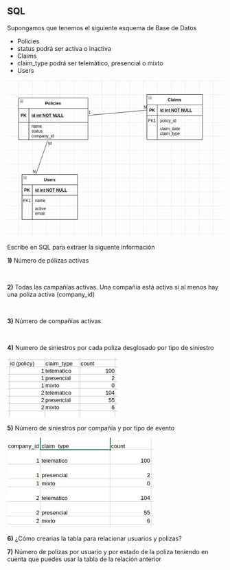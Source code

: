 ## SQL

Supongamos que tenemos el siguiente esquema de Base de Datos

* Policies
* status podrá ser activa o inactiva
* Claims
* claim_type podrá ser telemático, presencial o mixto
* Users

<img src="E-R test.png" />

Escribe en SQL para extraer la siguente información

**1)** Número de pólizas activas

<br/>


**2)** Todas las campañías activas. Una compañia está activa si al menos hay una poliza activa (company_id)

<br/>

**3)** Número de compañías activas

<br/>

**4)** Numero de siniestros por cada poliza desglosado por tipo de siniestro

<img src="Q4.png" />

<br/>

**5)** Número de siniestros por compañía y por tipo de evento

<img src="Q5.png" />

<br/>

**6)** ¿Cómo crearias la tabla para relacionar usuarios y polizas?

**7)** Número de polizas por usuario y por estado de la poliza teniendo en cuenta que puedes usar la tabla de la relación anterior
